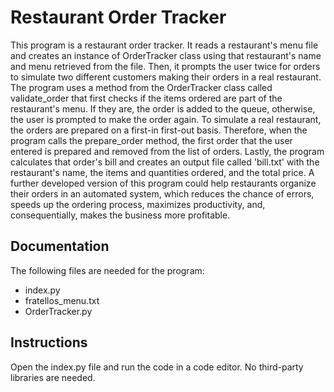 # Restaurant Order Tracker

This program is a restaurant order tracker. It reads a restaurant's menu file and creates an instance of OrderTracker class using that restaurant's name and menu retrieved from the file. Then, it prompts the user twice for orders to simulate two different customers making their orders in a real restaurant. The program uses a method from the OrderTracker class called validate_order that first checks if the items ordered are part of the restaurant's menu. If they are, the order is added to the queue, otherwise, the user is prompted to make the order again. 
To simulate a real restaurant, the orders are prepared on a first-in first-out basis. Therefore, when the program calls the prepare_order method, the first order that the user entered is prepared and removed from the list of orders. 
Lastly, the program calculates that order's bill and creates an output file called 'bill.txt' with the restaurant's name, the items and quantities ordered, and the total price. 
A further developed version of this program could help restaurants organize their orders in an automated system, which reduces the chance of errors, speeds up the ordering process, maximizes productivity, and, consequentially, makes the business more profitable.  

## Documentation

The following files are needed for the program:
* index.py
* fratellos_menu.txt
* OrderTracker.py

## Instructions

Open the index.py file and run the code in a code editor.
No third-party libraries are needed. 